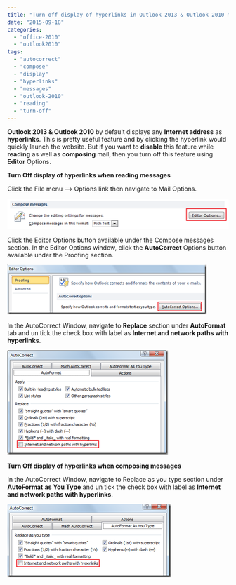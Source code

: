 ```yaml
---
title: "Turn off display of hyperlinks in Outlook 2013 & Outlook 2010 messages"
date: "2015-09-18"
categories: 
  - "office-2010"
  - "outlook2010"
tags: 
  - "autocorrect"
  - "compose"
  - "display"
  - "hyperlinks"
  - "messages"
  - "outlook-2010"
  - "reading"
  - "turn-off"
---
```


**Outlook 2013 & Outlook 2010** by default displays any **Internet address** as **hyperlinks**. This is pretty useful feature and by clicking the hyperlink would quickly launch the website. But if you want to **disable** this feature while **reading** as well as **composing** mail, then you turn off this feature using **Editor** Options.

**Turn Off display of hyperlinks when reading messages**

Click the File menu –> Options link then navigate to Mail Options.

[![image](/assets/images/1_image_thumb80.png "image")](http://blogmines.com/blog/wp-content/uploads/2011/09/image81.png)

Click the Editor Options button available under the Compose messages section. In the Editor Options window, click the **AutoCorrect** Options button available under the Proofing section.

[![image](/assets/images/1_image_thumb81.png "image")](http://blogmines.com/blog/wp-content/uploads/2011/09/image82.png)

In the AutoCorrect Window, navigate to **Replace** section under **AutoFormat** tab and un tick the check box with label as **Internet and network paths with hyperlinks**.

[![image](/assets/images/1_image_thumb82.png "image")](http://blogmines.com/blog/wp-content/uploads/2011/09/image83.png)

**Turn Off display of hyperlinks when composing messages**

In the AutoCorrect Window, navigate to Replace as you type section under **AutoFormat** **as You Type** and un tick the check box with label as **Internet and network paths with hyperlinks**.

[![image](/assets/images/image_thumb83.png "image")](http://blogmines.com/blog/wp-content/uploads/2011/09/image84.png)

